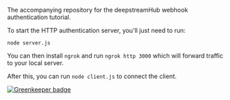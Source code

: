 The accompanying repository for the deepstreamHub webhook authentication tutorial.

To start the HTTP authentication server, you'll just need to run:

```
node server.js
```

You can then install `ngrok` and run `ngrok http 3000` which will forward traffic to your local server.

After this, you can run `node client.js` to connect the client.


[![Greenkeeper badge](https://badges.greenkeeper.io/deepstreamIO/dsh-demo-webhook-authentication.svg)](https://greenkeeper.io/)